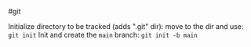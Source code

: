 #git 

Initialize directory to be tracked (adds ".git" dir): move to the dir and use:   `git init`
Init and create the `main` branch: `git init -b main`
